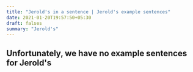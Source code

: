 ```yaml
---
title: "Jerold's in a sentence | Jerold's example sentences"
date: 2021-01-20T19:57:50+05:30
draft: falses
summary: "Jerold's"
---
```

## Unfortunately, we have no example sentences for Jerold's                 
